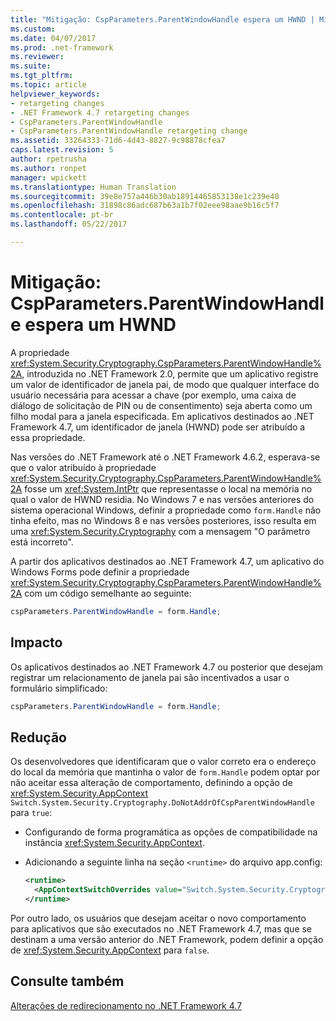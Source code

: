 ```yaml
---
title: "Mitigação: CspParameters.ParentWindowHandle espera um HWND | Microsoft Docs"
ms.custom: 
ms.date: 04/07/2017
ms.prod: .net-framework
ms.reviewer: 
ms.suite: 
ms.tgt_pltfrm: 
ms.topic: article
helpviewer_keywords:
- retargeting changes
- .NET Framework 4.7 retargeting changes
- CspParameters.ParentWindowHandle
- CspParameters.ParentWindowHandle retargeting change
ms.assetid: 33264333-71d6-4d43-8827-9c98878cfea7
caps.latest.revision: 5
author: rpetrusha
ms.author: ronpet
manager: wpickett
ms.translationtype: Human Translation
ms.sourcegitcommit: 39e8e757a446b30ab18914465853138e1c239e40
ms.openlocfilehash: 31898c86adc687b63a1b7f02eee98aae9b16c5f7
ms.contentlocale: pt-br
ms.lasthandoff: 05/22/2017

---
```

# <a name="mitigation-cspparametersparentwindowhandle-expects-an-hwnd"></a>Mitigação: CspParameters.ParentWindowHandle espera um HWND

A propriedade <xref:System.Security.Cryptography.CspParameters.ParentWindowHandle%2A>, introduzida no .NET Framework 2.0, permite que um aplicativo registre um valor de identificador de janela pai, de modo que qualquer interface do usuário necessária para acessar a chave (por exemplo, uma caixa de diálogo de solicitação de PIN ou de consentimento) seja aberta como um filho modal para a janela especificada. Em aplicativos destinados ao .NET Framework 4.7, um identificador de janela (HWND) pode ser atribuído a essa propriedade.

Nas versões do .NET Framework até o .NET Framework 4.6.2, esperava-se que o valor atribuído à propriedade <xref:System.Security.Cryptography.CspParameters.ParentWindowHandle%2A> fosse um <xref:System.IntPtr> que representasse o local na memória no qual o valor de HWND residia. No Windows 7 e nas versões anteriores do sistema operacional Windows, definir a propriedade como `form.Handle` não tinha efeito, mas no Windows 8 e nas versões posteriores, isso resulta em uma <xref:System.Security.Cryptography> com a mensagem "O parâmetro está incorreto".

A partir dos aplicativos destinados ao .NET Framework 4.7, um aplicativo do Windows Forms pode definir a propriedade <xref:System.Security.Cryptography.CspParameters.ParentWindowHandle%2A> com um código semelhante ao seguinte:

```csharp
cspParameters.ParentWindowHandle = form.Handle;
``` 

## <a name="impact"></a>Impacto

Os aplicativos destinados ao .NET Framework 4.7 ou posterior que desejam registrar um relacionamento de janela pai são incentivados a usar o formulário simplificado:

```csharp
cspParameters.ParentWindowHandle = form.Handle;
``` 

## <a name="mitigation"></a>Redução

Os desenvolvedores que identificaram que o valor correto era o endereço do local da memória que mantinha o valor de `form.Handle` podem optar por não aceitar essa alteração de comportamento, definindo a opção de <xref:System.Security.AppContext> `Switch.System.Security.Cryptography.DoNotAddrOfCspParentWindowHandle` para `true`:

- Configurando de forma programática as opções de compatibilidade na instância <xref:System.Security.AppContext>.

- Adicionando a seguinte linha na seção `<runtime>` do arquivo app.config:
   
   ```xml
   <runtime>
     <AppContextSwitchOverrides value="Switch.System.Security.Cryptography.DoNotAddrOfCspParentWindowHandle=true"/>
   </runtime>
   ```

Por outro lado, os usuários que desejam aceitar o novo comportamento para aplicativos que são executados no .NET Framework 4.7, mas que se destinam a uma versão anterior do .NET Framework, podem definir a opção de <xref:System.Security.AppContext> para `false`.
 
## <a name="see-also"></a>Consulte também

[Alterações de redirecionamento no .NET Framework 4.7](../../../docs/framework/migration-guide/retargeting-changes-in-the-net-framework-4-7.md)

